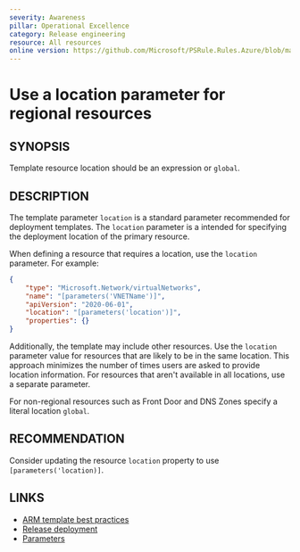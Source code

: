```yaml
---
severity: Awareness
pillar: Operational Excellence
category: Release engineering
resource: All resources
online version: https://github.com/Microsoft/PSRule.Rules.Azure/blob/main/docs/rules/en/Azure.Template.ResourceLocation.md
---
```


# Use a location parameter for regional resources

## SYNOPSIS

Template resource location should be an expression or `global`.

## DESCRIPTION

The template parameter `location` is a standard parameter recommended for deployment templates.
The `location` parameter is a intended for specifying the deployment location of the primary resource.

When defining a resource that requires a location, use the `location` parameter. For example:

```json
{
    "type": "Microsoft.Network/virtualNetworks",
    "name": "[parameters('VNETName')]",
    "apiVersion": "2020-06-01",
    "location": "[parameters('location')]",
    "properties": {}
}
```

Additionally, the template may include other resources.
Use the `location` parameter value for resources that are likely to be in the same location.
This approach minimizes the number of times users are asked to provide location information.
For resources that aren't available in all locations, use a separate parameter.

For non-regional resources such as Front Door and DNS Zones specify a literal location `global`.

## RECOMMENDATION

Consider updating the resource `location` property to use `[parameters('location)]`.

## LINKS

- [ARM template best practices](https://docs.microsoft.com/azure/azure-resource-manager/templates/template-best-practices#location-recommendations-for-parameters)
- [Release deployment](https://docs.microsoft.com/azure/architecture/framework/devops/release-engineering-cd#automation)
- [Parameters](https://docs.microsoft.com/azure/azure-resource-manager/templates/template-syntax#parameters)

